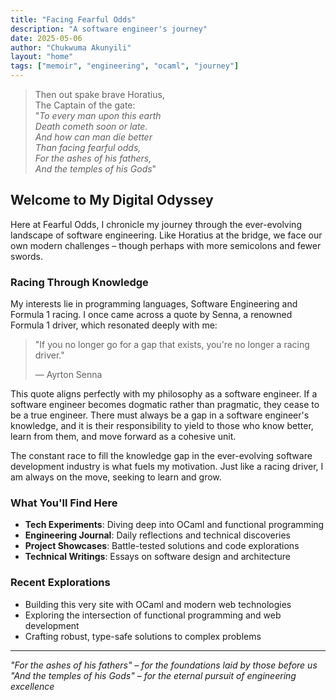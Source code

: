 ```yaml
---
title: "Facing Fearful Odds"
description: "A software engineer's journey"
date: 2025-05-06
author: "Chukwuma Akunyili"
layout: "home"
tags: ["memoir", "engineering", "ocaml", "journey"]
---
```


> Then out spake brave Horatius,  
> The Captain of the gate:  
> "*To every man upon this earth  
> Death cometh soon or late.  
> And how can man die better  
> Than facing fearful odds,  
> For the ashes of his fathers,  
> And the temples of his Gods*"

## Welcome to My Digital Odyssey

Here at Fearful Odds, I chronicle my journey through the ever-evolving landscape of software engineering. Like Horatius at the bridge, we face our own modern challenges – though perhaps with more semicolons and fewer swords.

### Racing Through Knowledge

My interests lie in programming languages, Software Engineering and Formula 1 racing. I once came across a quote by Senna, a renowned Formula 1 driver, which resonated deeply with me:

> "If you no longer go for a gap that exists, you're no longer a racing driver."
>
> — Ayrton Senna

This quote aligns perfectly with my philosophy as a software engineer. If a software engineer becomes dogmatic rather than pragmatic, they cease to be a true engineer. There must always be a gap in a software engineer's knowledge, and it is their responsibility to yield to those who know better, learn from them, and move forward as a cohesive unit.

The constant race to fill the knowledge gap in the ever-evolving software development industry is what fuels my motivation. Just like a racing driver, I am always on the move, seeking to learn and grow.

### What You'll Find Here

- **Tech Experiments**: Diving deep into OCaml and functional programming
- **Engineering Journal**: Daily reflections and technical discoveries
- **Project Showcases**: Battle-tested solutions and code explorations
- **Technical Writings**: Essays on software design and architecture

### Recent Explorations

- Building this very site with OCaml and modern web technologies
- Exploring the intersection of functional programming and web development
- Crafting robust, type-safe solutions to complex problems

---

*"For the ashes of his fathers" – for the foundations laid by those before us*  
*"And the temples of his Gods" – for the eternal pursuit of engineering excellence*
